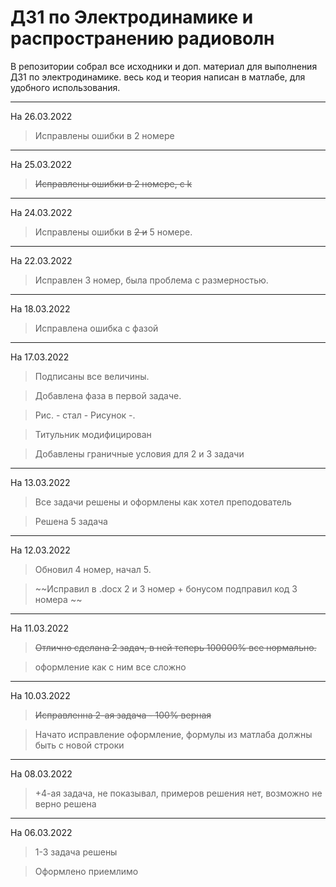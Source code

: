 # ДЗ1 по Электродинамике и распространению радиоволн

В репозитории собрал все исходники и доп. материал для выполнения ДЗ1 по электродинамике. весь код и теория написан в матлабе, для удобного использования. 
___
На 26.03.2022

> Исправлены ошибки в 2 номере
___
На 25.03.2022

> ~~Исправлены ошибки в 2 номере, c k~~
___
На 24.03.2022

> Исправлены ошибки в ~~2 и~~ 5 номере.
___
На 22.03.2022

> Исправлен 3 номер, была проблема с размерностью.
___
На 18.03.2022

> Исправлена ошибка с фазой
___
На 17.03.2022

> Подписаны все величины.

> Добавлена фаза в первой задаче.

> Рис. - стал - Рисунок -.

> Титульник модифицирован

> Добавлены граничные условия для 2 и 3 задачи
___
На 13.03.2022

> Все задачи решены и оформлены как хотел преподователь

> Решена 5 задача
___
На 12.03.2022

> Обновил 4 номер, начал 5.

> ~~Исправил в .docx 2 и 3 номер + бонусом подправил код 3 номера ~~
___
На 11.03.2022

> ~~Отлично сделана 2 задач, в ней теперь 100000% все нормально.~~

> оформление как с ним все сложно

___
На 10.03.2022

> ~~Исправленна 2-ая задача - 100% верная~~

> Начато исправление оформление, формулы из матлаба должны быть с новой строки
___
На 08.03.2022

> +4-ая задача, не показывал, примеров решения нет, возможно не верно решена

___
На 06.03.2022

> 1-3 задача решены

> Оформлено приемлимо
